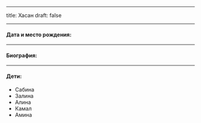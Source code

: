 
---
title: Хасан
draft: false

---
#### Дата и место рождения:

---
#### Биография:


---
#### Дети:
- Сабина
- Залина
- Алина
- Камал
- Амина